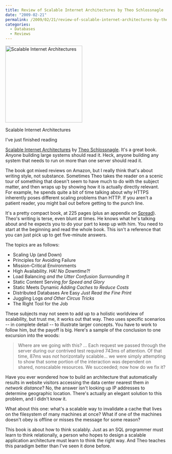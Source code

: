 ```yaml
---
title: Review of Scalable Internet Architectures by Theo Schlossnagle
date: "2009-02-21"
permalink: /2009/02/21/review-of-scalable-internet-architectures-by-theo-schlossnagle/
categories:
  - Databases
  - Reviews
---
```

<div id="attachment_868" class="wp-caption alignleft" style="width: 250px">
  <a href="http://www.amazon.com/dp/067232699X?tag=xaprb-20"><img src="http://www.xaprb.com/blog/wp-content/uploads/2009/02/scalable_internet_architectures.jpg" alt="Scalable Internet Architectures" title="scalable_internet_architectures" width="240" height="240" class="size-full wp-image-868" /></a><p class="wp-caption-text">
    Scalable Internet Architectures
  </p>
</div>I've just finished reading 

[Scalable Internet Architectures][1] by [Theo Schlossnagle][2]. It's a great book. Anyone building large systems should read it. Heck, anyone building any system that needs to run on more than one server should read it.

The book got mixed reviews on Amazon, but I really think that's about writing style, not substance. Sometimes Theo takes the reader on a scenic tour of something that doesn't seem to have much to do with the subject matter, and then wraps up by showing how it is actually directly relevant. For example, he spends quite a bit of time talking about why HTTPS inherently poses different scaling problems than HTTP. If you aren't a patient reader, you might bail out before getting to the punch line.

It's a pretty compact book, at 225 pages (plus an appendix on [Spread][3]). Theo's writing is terse, even blunt at times. He knows what he's talking about and he expects you to do your part to keep up with him. You need to start at the beginning and read the whole book. This isn't a reference that you can just pick up to get five-minute answers.

The topics are as follows:

*   Scaling Up (and Down)
*   Principles for Avoiding Failure
*   Mission-Critical Environments
*   High Availability. *HA! No Downtime?!*
*   Load Balancing *and the Utter Confusion Surrounding It*
*   Static Content Serving *for Speed and Glory*
*   Static Meets Dynamic *Adding Caches to Reduce Costs*
*   Distributed Databases Are Easy *Just Read the Fine Print*
*   Juggling Logs *and Other Circus Tricks*
*   The Right Tool for the Job

These subjects may not seem to add up to a holistic worldview of scalability, but trust me, it works out that way. Theo uses specific scenarios -- in complete detail -- to illustrate larger concepts. You have to work to follow him, but the payoff is big. Here's a sample of the conclusion to one excursion into the woods:

> Where are we going with this? &#8230; Each request we passed through the server during our contrived test required 743ms of attention. Of that time, 87ms was *not* horizontally scalable&#8230; we were simply attempting to show that some portion of the interaction was dependent on shared, nonscalable resources. We succeeded; now how do we fix it?

Have you ever wondered how to build an architecture that automatically results in website visitors accessing the data center nearest them *in network distance*? No, the answer isn't looking up IP addresses to determine geographic location. There's actually an elegant solution to this problem, and I didn't know it.

What about this one: what's a scalable way to invalidate a cache that lives on the filesystem of many machines at once? What if one of the machines doesn't obey is offline or misses the message for some reason?

This book is about how to think scalably. Just as an SQL programmer must learn to think relationally, a person who hopes to design a scalable application architecture must learn to think the right way. And Theo teaches this paradigm better than I've seen it done before.

 [1]: http://www.amazon.com/dp/067232699X?tag=xaprb-20
 [2]: http://omniti.com/is/theo-schlossnagle
 [3]: http://www.spread.org/
